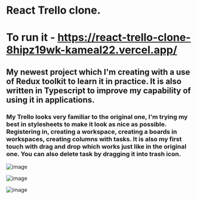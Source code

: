 # React Trello clone.

# To run it - https://react-trello-clone-8hipz19wk-kameal22.vercel.app/

## My newest project which I'm creating with a use of Redux toolkit to learn it in practice. It is also written in Typescript to improve my capability of using it in applications.

### My Trello looks very familiar to the original one, I'm trying my best in stylesheets to make it look as nice as possible. Registering in, creating a workspace, creating a boards in workspaces, creating columns with tasks. It is also my first touch with drag and drop which works just like in the original one. You can also delete task by dragging it into trash icon.

![image](https://user-images.githubusercontent.com/80644310/176379595-b0cf0e9d-9935-4d2d-a79b-488b8206aec6.png)

![image](https://user-images.githubusercontent.com/80644310/176379855-f240e849-b08f-4f2b-a678-5c5fbcca766f.png)

![image](https://user-images.githubusercontent.com/80644310/176379775-b6c44ff2-ceb9-49ce-98ca-a936b195ad91.png)

